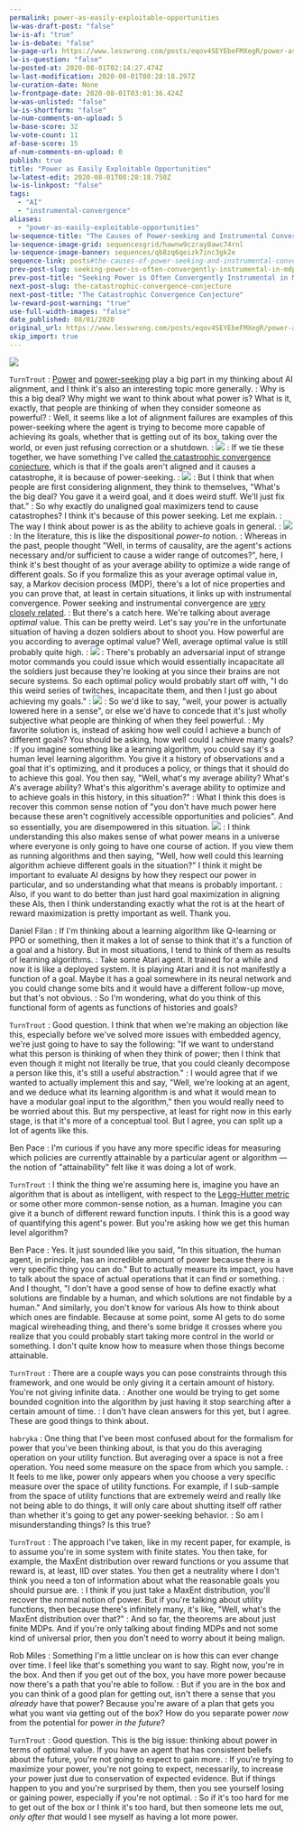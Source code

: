 ```yaml
---
permalink: power-as-easily-exploitable-opportunities
lw-was-draft-post: "false"
lw-is-af: "true"
lw-is-debate: "false"
lw-page-url: https://www.lesswrong.com/posts/eqov4SEYEbeFMXegR/power-as-easily-exploitable-opportunities
lw-is-question: "false"
lw-posted-at: 2020-08-01T02:14:27.474Z
lw-last-modification: 2020-08-01T08:28:18.297Z
lw-curation-date: None
lw-frontpage-date: 2020-08-01T03:01:36.424Z
lw-was-unlisted: "false"
lw-is-shortform: "false"
lw-num-comments-on-upload: 5
lw-base-score: 32
lw-vote-count: 11
af-base-score: 15
af-num-comments-on-upload: 0
publish: true
title: "Power as Easily Exploitable Opportunities"
lw-latest-edit: 2020-08-01T08:28:18.750Z
lw-is-linkpost: "false"
tags:
  - "AI"
  - "instrumental-convergence"
aliases:
  - "power-as-easily-exploitable-opportunities"
lw-sequence-title: "The Causes of Power-seeking and Instrumental Convergence"
lw-sequence-image-grid: sequencesgrid/hawnw9czray8awc74rnl
lw-sequence-image-banner: sequences/qb8zq6qeizk7inc3gk2e
sequence-link: posts#the-causes-of-power-seeking-and-instrumental-convergence
prev-post-slug: seeking-power-is-often-convergently-instrumental-in-mdps
prev-post-title: "Seeking Power is Often Convergently Instrumental in MDPs"
next-post-slug: the-catastrophic-convergence-conjecture
next-post-title: "The Catastrophic Convergence Conjecture"
lw-reward-post-warning: "true"
use-full-width-images: "false"
date_published: 08/01/2020
original_url: https://www.lesswrong.com/posts/eqov4SEYEbeFMXegR/power-as-easily-exploitable-opportunities
skip_import: true
---
```


![](https://assets.turntrout.com/static/images/posts/power_easy_card.avif)

`TurnTrout`
: [Power](/seeking-power-is-often-convergently-instrumental-in-mdps) and [power-seeking](/attainable-utility-preservation-concepts) play a big part in my thinking about AI alignment, and I think it's also an interesting topic more generally.
: Why is this a big deal? Why might we want to think about what power is? What is it, exactly, that people are thinking of when they consider someone as powerful?
: Well, it seems like a lot of alignment failures are examples of this power-seeking where the agent is trying to become more capable of achieving its goals, whether that is getting out of its box, taking over the world, or even just refusing correction or a shutdown.
: ![](https://assets.turntrout.com/static/images/posts/power_choices.avif)
: If we tie these together, we have something I've called [the catastrophic convergence conjecture](/the-catastrophic-convergence-conjecture), which is that if the goals aren't aligned and it causes a catastrophe, it is because of power-seeking.
: ![](https://assets.turntrout.com/static/images/posts/CCC.avif)
: But I think that when people are first considering alignment, they think to themselves, "What's the big deal? You gave it a weird goal, and it does weird stuff. We'll just fix that."
: So why exactly do unaligned goal maximizers tend to cause catastrophes? I think it's because of this power seeking. Let me explain.
: The way I think about power is as the ability to achieve goals in general.
: ![](https://assets.turntrout.com/static/images/posts/frank_throne.avif)
: In the literature, this is like the dispositional _power-to_ notion.
: Whereas in the past, people thought "Well, in terms of causality, are the agent's actions necessary and/or sufficient to cause a wider range of outcomes?", here, I think it's best thought of as your average ability to optimize a wide range of different goals. So if you formalize this as your average optimal value in, say, a Markov decision process (MDP), there's a lot of nice properties and you can prove that, at least in certain situations, it links up with instrumental convergence. Power seeking and instrumental convergence are [very closely related](/seeking-power-is-often-convergently-instrumental-in-mdps).
: But there's a catch here. We're talking about average _optimal_ value. This can be pretty weird. Let's say you're in the unfortunate situation of having a dozen soldiers about to shoot you. How powerful are you according to average optimal value? Well, average optimal value is still probably quite high.
: ![](https://assets.turntrout.com/static/images/posts/optimal_death_sentence.avif)
: There's probably an adversarial input of strange motor commands you could issue which would essentially incapacitate all the soldiers just because they're looking at you since their brains are not secure systems. So each optimal policy would probably start off with, "I do this weird series of twitches, incapacitate them, and then I just go about achieving my goals."
: ![](https://assets.turntrout.com/static/images/posts/exploitable_text.avif)
: So we'd like to say, "well, your power is actually lowered here in a sense", or else we'd have to concede that it's just wholly subjective what people are thinking of when they feel powerful.
: My favorite solution is, instead of asking how well could I achieve a bunch of different goals? You should be asking, how well could I achieve many goals?
: If you imagine something like a learning algorithm, you could say it's a human level learning algorithm. You give it a history of observations and a goal that it's optimizing, and it produces a policy, or things that it should do to achieve this goal. You then say, "Well, what's my average ability? What's A's average ability? What's this algorithm's average ability to optimize and to achieve goals in this history, in this situation?"
: What I think this does is recover this common sense notion of "you don't have much power here because these aren't cognitively accessible opportunities and policies". And so essentially, you are disempowered in this situation.
![](https://assets.turntrout.com/static/images/posts/conclusion_exploitable.avif)
: I think understanding this also makes sense of what power means in a universe where everyone is only going to have one course of action. If you view them as running algorithms and then saying, "Well, how well could this learning algorithm achieve different goals in the situation?" I think it might be important to evaluate AI designs by how they respect our power in particular, and so understanding what that means is probably important.
: Also, if you want to do better than just hard goal maximization in aligning these AIs, then I think understanding exactly what the rot is at the heart of reward maximization is pretty important as well. Thank you.

Daniel Filan
: If I'm thinking about a learning algorithm like Q-learning or PPO or something, then it makes a lot of sense to think that it's a function of a goal and a history. But in most situations, I tend to think of them as results of learning algorithms.
: Take some Atari agent. It trained for a while and now it is like a deployed system. It is playing Atari and it is not manifestly a function of a goal. Maybe it has a goal somewhere in its neural network and you could change some bits and it would have a different follow-up move, but that's not obvious.
: So I'm wondering, what do you think of this functional form of agents as functions of histories and goals?

`TurnTrout`
: Good question. I think that when we're making an objection like this, especially before we've solved more issues with embedded agency, we're just going to have to say the following: "If we want to understand what this person is thinking of when they think of power; then I think that even though it might not literally be true, that you could cleanly decompose a person like this, it's still a useful abstraction."
: I would agree that if we wanted to actually implement this and say, "Well, we're looking at an agent, and we deduce what its learning algorithm is and what it would mean to have a modular goal input to the algorithm," then you would really need to be worried about this. But my perspective, at least for right now in this early stage, is that it's more of a conceptual tool. But I agree, you can split up a lot of agents like this.

Ben Pace
: I'm curious if you have any more specific ideas for measuring which policies are currently attainable by a particular agent or algorithm — the notion of "attainability" felt like it was doing a lot of work.

`TurnTrout`
: I think the thing we're assuming here is, imagine you have an algorithm that is about as intelligent, with respect to the [Legg-Hutter metric](https://arxiv.org/abs/0712.3329) or some other more common-sense notion, as a human. Imagine you can give it a bunch of different reward function inputs. I think this is a good way of quantifying this agent's power. But you're asking how we get this human level algorithm?

Ben Pace
: Yes. It just sounded like you said, "In this situation, the human agent, in principle, has an incredible amount of power because there is a very specific thing you can do." But to actually measure its impact, you have to talk about the space of actual operations that it can find or something.
: And I thought, "I don't have a good sense of how to define exactly what solutions are findable by a human, and which solutions are not findable by a human." And similarly, you don't know for various AIs how to think about which ones are findable. Because at some point, some AI gets to do some magical wireheading thing, and there's some bridge it crosses where you realize that you could probably start taking more control in the world or something. I don't quite know how to measure when those things become attainable.

`TurnTrout`
: There are a couple ways you can pose constraints through this framework, and one would be only giving it a certain amount of history. You're not giving infinite data.
: Another one would be trying to get some bounded cognition into the algorithm by just having it stop searching after a certain amount of time.
: I don't have clean answers for this yet, but I agree. These are good things to think about.

`habryka`
: One thing that I've been most confused about for the formalism for power that you've been thinking about, is that you do this averaging operation on your utility function. But averaging over a space is not a free operation. You need some measure on the space from which you sample.
: It feels to me like, power only appears when you choose a very specific measure over the space of utility functions. For example, if I sub-sample from the space of utility functions that are extremely weird and really like not being able to do things, it will only care about shutting itself off rather than whether it's going to get any power-seeking behavior.
: So am I misunderstanding things? Is this true?

`TurnTrout`
: The approach I've taken, like in my recent paper, for example, is to assume you're in some system with finite states. You then take, for example, the MaxEnt distribution over reward functions or you assume that reward is, at least, IID over states. You then get a neutrality where I don't think you need a ton of information about what the reasonable goals you should pursue are.
: I think if you just take a MaxEnt distribution, you'll recover the normal notion of power. But if you're talking about utility functions, then because there's infinitely many, it's like, "Well, what's the MaxEnt distribution over that?"
: And so far, the theorems are about just finite MDPs. And if you're only talking about finding MDPs and not some kind of universal prior, then you don't need to worry about it being malign.

Rob Miles
: Something I'm a little unclear on is how this can ever change over time. I feel like that's something you want to say. Right now, you're in the box. And then if you get out of the box, you have more power because now there's a path that you're able to follow.
: But if you are in the box and you can think of a good plan for getting out, isn't there a sense that you _already_ have that power? Because you're aware of a plan that gets you what you want via getting out of the box? How do you separate power _now_ from the potential for power _in the future_?

`TurnTrout`
: Good question. This is the big issue: thinking about power in terms of optimal value. If you have an agent that has consistent beliefs about the future, you're not going to expect to gain more.
: If you're trying to maximize your power, you're not going to expect, necessarily, to increase your power just due to conservation of expected evidence. But if things happen to you and you're surprised by them, then you see yourself losing or gaining power, especially if you're not optimal.
: So if it's too hard for me to get out of the box or I think it's too hard, but then someone lets me out, _only after that_ would I see myself as having a lot more power.
